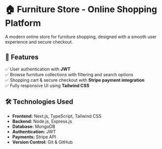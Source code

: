 # 🏠 Furniture Store - Online Shopping Platform

A modern online store for furniture shopping, designed with a smooth user experience and secure checkout.

## 🚀 Features
✅ User authentication with **JWT**  
✅ Browse furniture collections with filtering and search options  
✅ Shopping cart & secure checkout with **Stripe payment integration**  
✅ Fully responsive UI using **Tailwind CSS**  

## 🛠️ Technologies Used
- **Frontend:** Next.js, TypeScript, Tailwind CSS
- **Backend:** Node.js, Express.js
- **Database:** MongoDB
- **Authentication:** JWT
- **Payments:** Stripe API
- **Version Control:** Git & GitHub  

